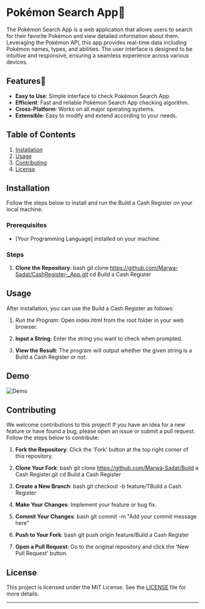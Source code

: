 # Pokémon Search App🚀

The Pokémon Search App is a web application that allows users to search for their favorite Pokémon and view detailed information about them. Leveraging the Pokémon API, this app provides real-time data including Pokémon names, types, and abilities. The user interface is designed to be intuitive and responsive, ensuring a seamless experience across various devices.

## Features🚀

- **Easy to Use**: Simple interface to check Pokémon Search App.
- **Efficient**: Fast and reliable Pokémon Search App checking algorithm.
- **Cross-Platform**: Works on all major operating systems.
- **Extensible**: Easy to modify and extend according to your needs.

## Table of Contents

1. [Installation](#installation)
2. [Usage](#usage)
3. [Contributing](#contributing)
4. [License](#license)

## Installation

Follow the steps below to install and run the Build a Cash Register on your local machine.

### Prerequisites

- [Your Programming Language] installed on your machine.

### Steps

1. **Clone the Repository**:
  bash
  git clone https://github.com/Marwa-Sadat/CashRegister-_App.git
  cd Build a Cash Register
  
## Usage

After installation, you can use the Build a Cash Register as follows:

1. *Run the Program*:
  Open index.html from the root folder in your web browser.

2. **Input a String**:
  Enter the string you want to check when prompted.

3. **View the Result**:
The program will output whether the given string is a Build a Cash Register or not.

## Demo

![Demo](https://github.com/Marwa-Sadat/CashRegister-_App/assets/168111110/e63a8a6e-42b2-4a51-b17b-1eb6e1eb16bc)
## Contributing

We welcome contributions to this project! If you have an idea for a new feature or have found a bug, please open an issue or submit a pull request. Follow the steps below to contribute:

1. **Fork the Repository**:
  Click the 'Fork' button at the top right corner of this repository.

2. **Clone Your Fork**:
  bash
  git clone https://github.com/Marwa-Sadat/Build a Cash Register.git
  cd Build a Cash Register
  

3. **Create a New Branch**:
  bash
  git checkout -b feature/TBuild a Cash Register
  

4. **Make Your Changes**:
  Implement your feature or bug fix.

5. **Commit Your Changes**:
  bash
  git commit -m "Add your commit message here"
  

6. **Push to Your Fork**:
  bash
  git push origin feature/Build a Cash Register
  

7. **Open a Pull Request**:
  Go to the original repository and click the 'New Pull Request' button.

## License

This project is licensed under the MIT License. See the [LICENSE](LICENSE) file for more details.

---